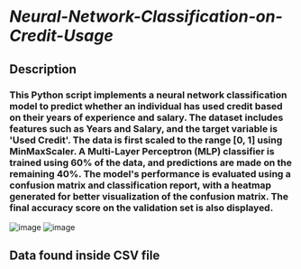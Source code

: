 # *Neural-Network-Classification-on-Credit-Usage*
## Description




### This Python script implements a neural network classification model to predict whether an individual has used credit based on their years of experience and salary. The dataset includes features such as Years and Salary, and the target variable is 'Used Credit'. The data is first scaled to the range [0, 1] using MinMaxScaler. A Multi-Layer Perceptron (MLP) classifier is trained using 60% of the data, and predictions are made on the remaining 40%. The model's performance is evaluated using a confusion matrix and classification report, with a heatmap generated for better visualization of the confusion matrix. The final accuracy score on the validation set is also displayed.

![image](https://github.com/user-attachments/assets/eca28450-1f23-4c7e-9998-d450465b048d)
![image](https://github.com/user-attachments/assets/8da998f9-b770-4491-886f-a13b45b3a2d5)

## Data found inside CSV file 
